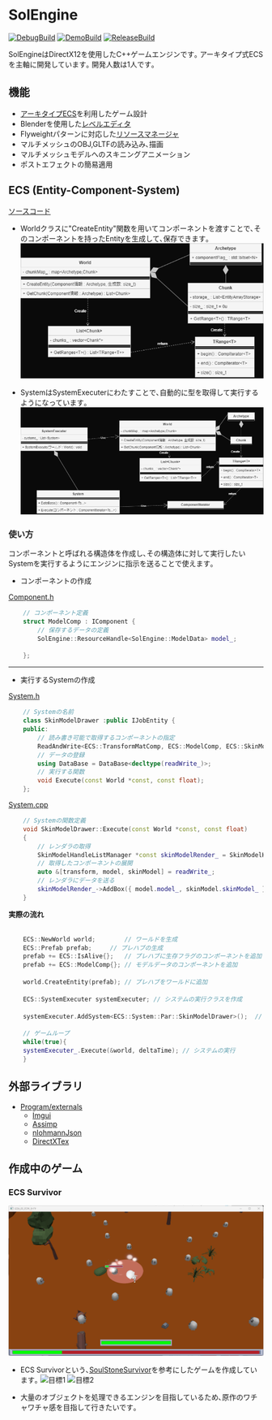 # SolEngine
[![DebugBuild](https://github.com/Se-Onuki/DirectX12/actions/workflows/DebugBuild.yml/badge.svg?event=push)](https://github.com/Se-Onuki/DirectX12/actions/workflows/DebugBuild.yml) [![DemoBuild](https://github.com/Se-Onuki/DirectX12/actions/workflows/DemoBuild.yml/badge.svg?event=push)](https://github.com/Se-Onuki/DirectX12/actions/workflows/DemoBuild.yml) [![ReleaseBuild](https://github.com/Se-Onuki/DirectX12/actions/workflows/ReleaseBuild.yml/badge.svg?event=push)](https://github.com/Se-Onuki/DirectX12/actions/workflows/ReleaseBuild.yml)

SolEngineはDirectX12を使用したC++ゲームエンジンです｡
アーキタイプ式ECSを主軸に開発しています｡
開発人数は1人です｡

機能
- 
- [アーキタイプECS](/Program/Engine/ECS/)を利用したゲーム設計
- Blenderを使用した[レベルエディタ](/Tools/BlenderAddons/scripts/addons/__pycache__/level_editor.cpython-311.pyc)
- Flyweightパターンに対応した[リソースマネージャ](/Program/Engine/ResourceObject/ResourceObjectManager.h)
- マルチメッシュのOBJ,GLTFの読み込み､描画
- マルチメッシュモデルへのスキニングアニメーション
- ポストエフェクトの簡易適用

## ECS (Entity-Component-System)

[ソースコード](/Program/Engine/ECS/)
- Worldクラスに"CreateEntity"関数を用いてコンポーネントを渡すことで､そのコンポーネントを持ったEntityを生成して､保存できます｡
![ECS UML](/Images/UML.png)

- SystemはSystemExecuterにわたすことで､自動的に型を取得して実行するようになっています｡
![ECS SystemUML](/Images/SystemUML.png)

### 使い方

コンポーネントと呼ばれる構造体を作成し､その構造体に対して実行したいSystemを実行するようにエンジンに指示を送ることで使えます｡

- コンポーネントの作成

[Component.h](/Program/Engine/ECS/Component/Component.hpp)
``` cpp
	// コンポーネント定義
	struct ModelComp : IComponent {
		// 保存するデータの定義
		SolEngine::ResourceHandle<SolEngine::ModelData> model_;

	};
```

---
- 実行するSystemの作成

[System.h](/Program/Engine/ECS/System/NewSystems.h)
```cpp
	// Systemの名前
	class SkinModelDrawer :public IJobEntity {
	public:
		// 読み書き可能で取得するコンポーネントの指定
		ReadAndWrite<ECS::TransformMatComp, ECS::ModelComp, ECS::SkinModel> readWrite_;
		// データの登録
		using DataBase = DataBase<decltype(readWrite_)>;
		// 実行する関数
		void Execute(const World *const, const float);
	};
```
[System.cpp](/Program/Engine/ECS/System/NewSystems.cpp)
```cpp
	// Systemの関数定義
	void SkinModelDrawer::Execute(const World *const, const float)
	{
		// レンダラの取得
		SkinModelHandleListManager *const skinModelRender_ = SkinModelHandleListManager::GetInstance();
		// 取得したコンポーネントの展開
		auto &[transform, model, skinModel] = readWrite_;
		// レンダラにデータを送る
		skinModelRender_->AddBox({ model.model_, skinModel.skinModel_ }, { .transMat_ = transform });
	}
```

**実際の流れ**
```cpp

	ECS::NewWorld world;		// ワールドを生成
	ECS::Prefab prefab;		// プレハブの生成
	prefab += ECS::IsAlive{};	// プレハブに生存フラグのコンポーネントを追加
	prefab += ECS::ModelComp{};	// モデルデータのコンポーネントを追加

	world.CreateEntity(prefab);	// プレハブをワールドに追加

	ECS::SystemExecuter systemExecuter;	// システムの実行クラスを作成

	systemExecuter.AddSystem<ECS::System::Par::SkinModelDrawer>();	// スキニングモデルの描画Systemの追加

	// ゲームループ
	while(true){
	systemExecuter_.Execute(&world, deltaTime);	// システムの実行
	}

```

## 外部ライブラリ


- [Program/externals](/Program/externals/)
	- [Imgui](https://github.com/ocornut/imgui)
	- [Assimp](https://github.com/assimp/assimp)
	- [nlohmannJson](https://github.com/nlohmann/json)
	- [DirectXTex](https://github.com/microsoft/DirectXTex)


## 作成中のゲーム
### ECS Survivor
![GameScreenShot](/Images/GameScreenShot.png)
- ECS Survivorという､[SoulStoneSurvivor](https://store.steampowered.com/app/2066020/Soulstone_Survivors/)を参考にしたゲームを作成しています｡
![目標1](https://shared.fastly.steamstatic.com/store_item_assets/steam/apps/2066020/ss_6d985af64f465cf2538e045c1ce5315f61756f99.116x65.jpg?t=1730207613) ![目標2](https://shared.fastly.steamstatic.com/store_item_assets/steam/apps/2066020/ss_df8d10b4b673d03554087bb02b8b849a0781d38c.116x65.jpg?t=1730207613)

- 大量のオブジェクトを処理できるエンジンを目指しているため､原作のワチャワチャ感を目指して行きたいです｡
